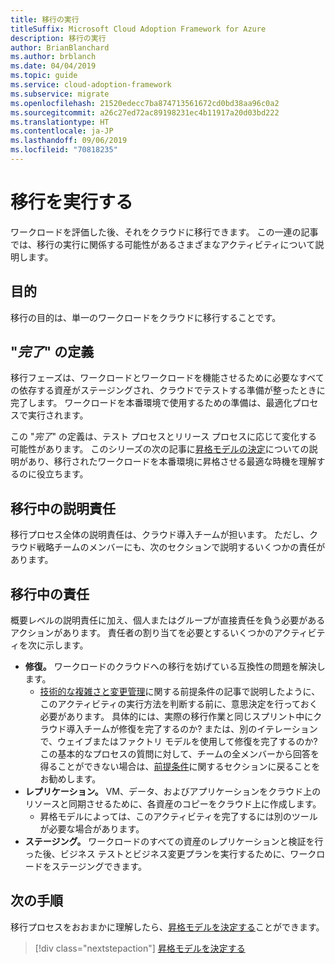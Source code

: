 ```yaml
---
title: 移行の実行
titleSuffix: Microsoft Cloud Adoption Framework for Azure
description: 移行の実行
author: BrianBlanchard
ms.author: brblanch
ms.date: 04/04/2019
ms.topic: guide
ms.service: cloud-adoption-framework
ms.subservice: migrate
ms.openlocfilehash: 21520edecc7ba874713561672cd0bd38aa96c0a2
ms.sourcegitcommit: a26c27ed72ac89198231ec4b11917a20d03bd222
ms.translationtype: HT
ms.contentlocale: ja-JP
ms.lasthandoff: 09/06/2019
ms.locfileid: "70818235"
---
```

# <a name="execute-a-migration"></a>移行を実行する

ワークロードを評価した後、それをクラウドに移行できます。 この一連の記事では、移行の実行に関係する可能性があるさまざまなアクティビティについて説明します。

## <a name="objective"></a>目的

移行の目的は、単一のワークロードをクラウドに移行することです。

## <a name="definition-of-done"></a>"*完了*" の定義

移行フェーズは、ワークロードとワークロードを機能させるために必要なすべての依存する資産がステージングされ、クラウドでテストする準備が整ったときに完了します。 ワークロードを本番環境で使用するための準備は、最適化プロセスで実行されます。

この "*完了*" の定義は、テスト プロセスとリリース プロセスに応じて変化する可能性があります。 このシリーズの次の記事に[昇格モデルの決定](./promotion-models.md)についての説明があり、移行されたワークロードを本番環境に昇格させる最適な時機を理解するのに役立ちます。

## <a name="accountability-during-migration"></a>移行中の説明責任

移行プロセス全体の説明責任は、クラウド導入チームが担います。 ただし、クラウド戦略チームのメンバーにも、次のセクションで説明するいくつかの責任があります。

## <a name="responsibilities-during-migration"></a>移行中の責任

概要レベルの説明責任に加え、個人またはグループが直接責任を負う必要があるアクションがあります。 責任者の割り当てを必要とするいくつかのアクティビティを次に示します。

- **修復。** ワークロードのクラウドへの移行を妨げている互換性の問題を解決します。
  - [技術的な複雑さと変更管理](../prerequisites/technical-complexity.md)に関する前提条件の記事で説明したように、このアクティビティの実行方法を判断する前に、意思決定を行っておく必要があります。 具体的には、実際の移行作業と同じスプリント中にクラウド導入チームが修復を完了するのか? または、別のイテレーションで、ウェイブまたはファクトリ モデルを使用して修復を完了するのか? この基本的なプロセスの質問に対して、チームの全メンバーから回答を得ることができない場合は、[前提条件](../prerequisites/index.md)に関するセクションに戻ることをお勧めします。
- **レプリケーション。** VM、データ、およびアプリケーションをクラウド上のリソースと同期させるために、各資産のコピーをクラウド上に作成します。
  - 昇格モデルによっては、このアクティビティを完了するには別のツールが必要な場合があります。
- **ステージング。** ワークロードのすべての資産のレプリケーションと検証を行った後、ビジネス テストとビジネス変更プランを実行するために、ワークロードをステージングできます。

## <a name="next-steps"></a>次の手順

移行プロセスをおおまかに理解したら、[昇格モデルを決定する](./promotion-models.md)ことができます。

> [!div class="nextstepaction"]
> [昇格モデルを決定する](./promotion-models.md)
